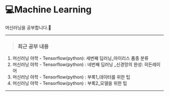 # 💻Machine Learning

머신러닝을 공부합니다.📖

---

> ### 최근 공부 내용

1. 머신러닝 야학 - Tensorflow(python): 세번째 딥러닝_아이리스 품종 분류
2. 머신러닝 야학 - Tensorflow(python) : 네번째 딥러닝 _신경망의 완성: 히든레이어
3. 머신러닝 야학 - Tensorflow(python) : 부록1_데이터를 위한 팁
4. 머신러닝 야학 - Tensorflow(python) : 부록2_모델을 위한 팁

---





 

